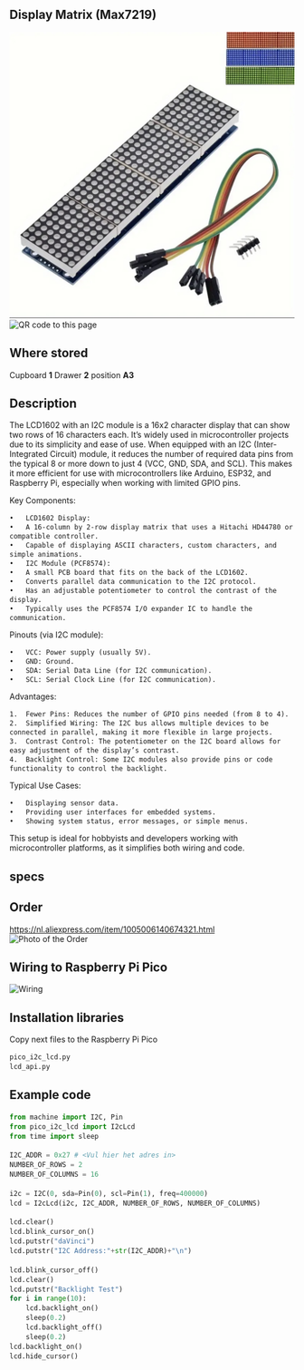 ## Display Matrix (Max7219)
<img src="Max7219_Photo.jpg" alt="Photo of the component">
<img src="Lcd1602_QR_code.jpg" alt="QR code to this page" width="80" height="80">

## Where stored
Cupboard __1__ Drawer __2__  position __A3__

## Description
The LCD1602 with an I2C module is a 16x2 character display that can show two rows of 16 characters each. It’s widely used in microcontroller projects due to its simplicity and ease of use. When equipped with an I2C (Inter-Integrated Circuit) module, it reduces the number of required data pins from the typical 8 or more down to just 4 (VCC, GND, SDA, and SCL). This makes it more efficient for use with microcontrollers like Arduino, ESP32, and Raspberry Pi, especially when working with limited GPIO pins.

Key Components:

	•	LCD1602 Display:
	•	A 16-column by 2-row display matrix that uses a Hitachi HD44780 or compatible controller.
	•	Capable of displaying ASCII characters, custom characters, and simple animations.
	•	I2C Module (PCF8574):
	•	A small PCB board that fits on the back of the LCD1602.
	•	Converts parallel data communication to the I2C protocol.
	•	Has an adjustable potentiometer to control the contrast of the display.
	•	Typically uses the PCF8574 I/O expander IC to handle the communication.

Pinouts (via I2C module):

	•	VCC: Power supply (usually 5V).
	•	GND: Ground.
	•	SDA: Serial Data Line (for I2C communication).
	•	SCL: Serial Clock Line (for I2C communication).

Advantages:

	1.	Fewer Pins: Reduces the number of GPIO pins needed (from 8 to 4).
	2.	Simplified Wiring: The I2C bus allows multiple devices to be connected in parallel, making it more flexible in large projects.
	3.	Contrast Control: The potentiometer on the I2C board allows for easy adjustment of the display’s contrast.
	4.	Backlight Control: Some I2C modules also provide pins or code functionality to control the backlight.

Typical Use Cases:

	•	Displaying sensor data.
	•	Providing user interfaces for embedded systems.
	•	Showing system status, error messages, or simple menus.

This setup is ideal for hobbyists and developers working with microcontroller platforms, as it simplifies both wiring and code.

## specs

## Order
<a href="https://nl.aliexpress.com/item/1005006140674321.html">https://nl.aliexpress.com/item/1005006140674321.html</a>
<img src="Lcd1602_Order.jpg" alt="Photo of the Order">

## Wiring to Raspberry Pi Pico
<img src="Lcd1602_Wiring.jpg" alt="Wiring" >

## Installation libraries
Copy next files to the Raspberry Pi Pico

```bash
pico_i2c_lcd.py
lcd_api.py
```

## Example code
```python
from machine import I2C, Pin
from pico_i2c_lcd import I2cLcd
from time import sleep

I2C_ADDR = 0x27 # <Vul hier het adres in>
NUMBER_OF_ROWS = 2
NUMBER_OF_COLUMNS = 16

i2c = I2C(0, sda=Pin(0), scl=Pin(1), freq=400000)
lcd = I2cLcd(i2c, I2C_ADDR, NUMBER_OF_ROWS, NUMBER_OF_COLUMNS)

lcd.clear()
lcd.blink_cursor_on()
lcd.putstr("daVinci")
lcd.putstr("I2C Address:"+str(I2C_ADDR)+"\n")

lcd.blink_cursor_off()
lcd.clear()
lcd.putstr("Backlight Test")
for i in range(10):
    lcd.backlight_on()
    sleep(0.2)
    lcd.backlight_off()
    sleep(0.2)
lcd.backlight_on()
lcd.hide_cursor()
```




